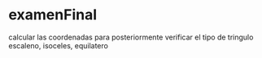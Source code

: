 # examenFinal
calcular las coordenadas para posteriormente verificar el tipo de tringulo escaleno, isoceles, equilatero
